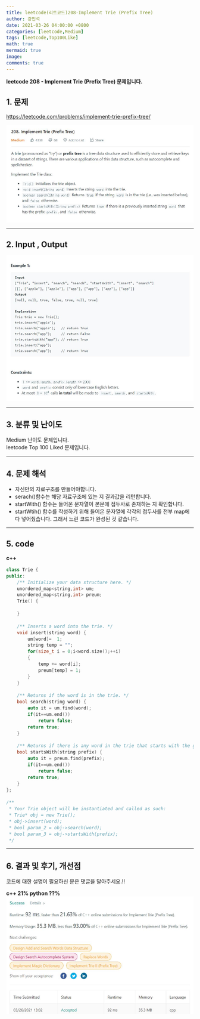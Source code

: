 ```yaml
---
title: leetcode(리트코드)208-Implement Trie (Prefix Tree)
author: 강민석
date: 2021-03-26 04:00:00 +0800
categories: [leetcode,Medium]
tags: [leetcode,Top100Like]
math: true
mermaid: true
image: 
comments: true
---
```


**leetcode 208 - Implement Trie (Prefix Tree) 문제입니다.**

## 1. 문제
<https://leetcode.com/problems/implement-trie-prefix-tree/>  

![](/assets/img/sample/leetcode/208/Problem.JPG)

-----  

## 2. Input , Output

![](/assets/img/sample/leetcode/208/input.JPG)  


-----  

## 3. 분류 및 난이도

Medium 난이도 문제입니다.  
leetcode Top 100 Liked 문제입니다.  


-----  

## 4. 문제 해석

- 자신만의 자료구조를 만들어야합니다.
- serach()함수는 해당 자료구조에 있는 지 결과값을 리턴합니다.
- startWith() 함수는 들어온 문자열이 본문에 접두사로 존재하는 지 확인합니다.
- startWtih() 함수를 작성하기 위해 들어온 문자열에 각각의 접두사를 전부 map에다 넣어줬습니다. 그래서 느린 코드가 완성된 것 같습니다.



-----  

## 5. code


**c++**

```c++
class Trie {
public:
    /** Initialize your data structure here. */
    unordered_map<string,int> um;
    unordered_map<string,int> preum;
    Trie() {

    }
    
    /** Inserts a word into the trie. */
    void insert(string word) {
        um[word]=  1;
        string temp = "";
        for(size_t i = 0;i<word.size();++i)
        {
            temp += word[i];
            preum[temp] = 1;
        }
    }
    
    /** Returns if the word is in the trie. */
    bool search(string word) {
        auto it = um.find(word);
        if(it==um.end())
            return false;
        return true;
    }
    
    /** Returns if there is any word in the trie that starts with the given prefix. */
    bool startsWith(string prefix) {
        auto it = preum.find(prefix);
        if(it==um.end())
            return false;
        return true;
    }
};

/**
 * Your Trie object will be instantiated and called as such:
 * Trie* obj = new Trie();
 * obj->insert(word);
 * bool param_2 = obj->search(word);
 * bool param_3 = obj->startsWith(prefix);
 */
```


-----

## 6. 결과 및 후기, 개선점

코드에 대한 설명이 필요하신 분은 댓글을 달아주세요.!!

**c++ 21% python ??%** 
![](/assets/img/sample/leetcode/208/result.JPG)  

